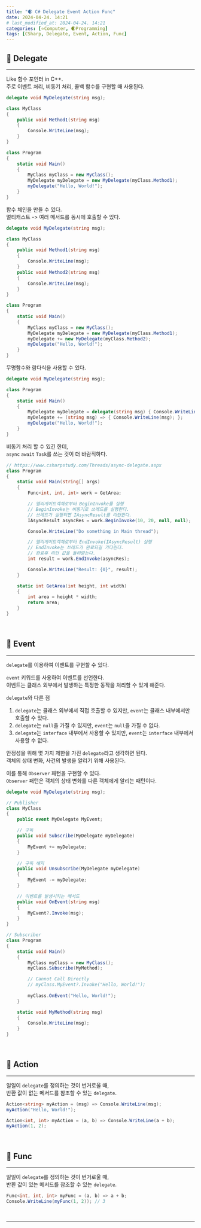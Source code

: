 ```yaml
---
title: "🌒 C# Delegate Event Action Func"
date: 2024-04-24. 14:21
# last_modified_at: 2024-04-24. 14:21
categories: [⭐Computer, 🌒Programming]
tags: [CSharp, Delegate, Event, Action, Func]
---
```


## **💫 Delegate**

---

Like 함수 포인터 in C++.  
주로 이벤트 처리, 비동기 처리, 콜백 함수를 구현할 때 사용된다.  

```cs
delegate void MyDelegate(string msg);

class MyClass
{
	public void Method1(string msg)
	{
		Console.WriteLine(msg);
	}
}

class Program
{
	static void Main()
	{
		MyClass myClass = new MyClass();
		MyDelegate myDelegate = new MyDelegate(myClass.Method1);
		myDelegate("Hello, World!");
	}
}
```

함수 체인을 만들 수 있다.  
멀티캐스트 -> 여러 메서드를 동시에 호출할 수 있다.  

```cs
delegate void MyDelegate(string msg);

class MyClass
{
	public void Method1(string msg)
	{
		Console.WriteLine(msg);
	}
	public void Method2(string msg)
	{
		Console.WriteLine(msg);
	}
}

class Program
{
	static void Main()
	{
		MyClass myClass = new MyClass();
		MyDelegate myDelegate = new MyDelegate(myClass.Method1);
		myDelegate += new MyDelegate(myClass.Method2);
		myDelegate("Hello, World!");
	}
}
```

무명함수와 람다식을 사용할 수 있다.  

```cs
delegate void MyDelegate(string msg);

class Program
{
	static void Main()
	{
		MyDelegate myDelegate = delegate(string msg) { Console.WriteLine(msg); };
		myDelegate += (string msg) => { Console.WriteLine(msg); };
		myDelegate("Hello, World!");
	}
}
```

비동기 처리 할 수 있긴 한데,  
`async` `await` `Task`를 쓰는 것이 더 바람직하다.  

```cs
// https://www.csharpstudy.com/Threads/async-delegate.aspx
class Program
{
	static void Main(string[] args)
	{
		Func<int, int, int> work = GetArea;

		// 델리게이트객체로부터 BeginInvoke를 실행
		// BeginInvoke는 비동기로 쓰레드를 실행한다.
		// 쓰레드가 실행되면 IAsyncResult를 리턴한다.
		IAsyncResult asyncRes = work.BeginInvoke(10, 20, null, null);

		Console.WriteLine("Do something in Main thread");

		// 델리게이트객체로부터 EndInvoke(IAsyncResult) 실행
		// EndInvoke는 쓰레드가 완료되길 기다린다.
		// 완료후 리턴 값을 돌려받는다.            
		int result = work.EndInvoke(asyncRes);

		Console.WriteLine("Result: {0}", result);
	}

	static int GetArea(int height, int width)
	{
		int area = height * width;
		return area;
	}
}
```

<br>

## **💫 Event**

---

`delegate`를 이용하여 이벤트를 구현할 수 있다.  

`event` 키워드를 사용하여 이벤트를 선언한다.  
이벤트는 클래스 외부에서 발생하는 특정한 동작을 처리할 수 있게 해준다.  

`delegate`와 다른 점  

1. `delegate`는 클래스 외부에서 직접 호출할 수 있지만, `event`는 클래스 내부에서만 호출할 수 있다.
2. `delegate`는 `null`을 가질 수 있지만, `event`는 `null`을 가질 수 없다.
3. `delegate`는 `interface` 내부에서 사용할 수 있지만, `event`는 `interface` 내부에서 사용할 수 없다.

안정성을 위해 몇 가지 제한을 가진 `delegate`라고 생각하면 된다.  
객체의 상태 변화, 사건의 발생을 알리기 위해 사용된다.  

이를 통해 `Observer` 패턴을 구현할 수 있다.  
`Observer` 패턴은 객체의 상태 변화를 다른 객체에게 알리는 패턴이다.  

```cs
delegate void MyDelegate(string msg);

// Publisher
class MyClass
{
	public event MyDelegate MyEvent;

	// 구독
	public void Subscribe(MyDelegate myDelegate)
	{
		MyEvent += myDelegate;
	}

	// 구독 해지
	public void Unsubscribe(MyDelegate myDelegate)
	{
		MyEvent -= myDelegate;
	}

	// 이벤트를 발생시키는 메서드
	public void OnEvent(string msg)
	{
		MyEvent?.Invoke(msg);
	}
}

// Subscriber
class Program
{
	static void Main()
	{
		MyClass myClass = new MyClass();
		myClass.Subscribe(MyMethod);

		// Cannot Call Directly
		// myClass.MyEvent?.Invoke("Hello, World!");
		
		myClass.OnEvent("Hello, World!");
	}

	static void MyMethod(string msg)
	{
		Console.WriteLine(msg);
	}
}
```

<br>

## **💫 Action**

---

일일이 `delegate`를 정의하는 것이 번거로울 때,  
반환 값이 없는 메서드를 참조할 수 있는 `delegate`.  

```cs
Action<string> myAction = (msg) => Console.WriteLine(msg);
myAction("Hello, World!");

Action<int, int> myAction = (a, b) => Console.WriteLine(a + b);
myAction(1, 2);
```

<br>

## **💫 Func**

---

일일이 `delegate`를 정의하는 것이 번거로울 때,  
반환 값이 있는 메서드를 참조할 수 있는 `delegate`.  

```cs
Func<int, int, int> myFunc = (a, b) => a + b;
Console.WriteLine(myFunc(1, 2)); // 3
```

<br>

---

